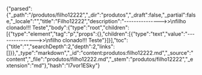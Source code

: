 {"parsed":{"_path":"/produtos/filho12222","_dir":"produtos","_draft":false,"_partial":false,"_locale":"","title":"Filho12222","description":"--------------->>\nfilho clonado!!! Teste","body":{"type":"root","children":[{"type":"element","tag":"p","props":{},"children":[{"type":"text","value":"--------------->>\nfilho clonado!!! Teste"}]}],"toc":{"title":"","searchDepth":2,"depth":2,"links":[]}},"_type":"markdown","_id":"content:produtos:filho12222.md","_source":"content","_file":"produtos/filho12222.md","_stem":"produtos/filho12222","_extension":"md"},"hash":"I7vor1ESky"}